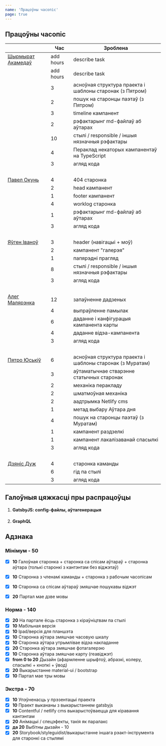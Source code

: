 ```yaml
---
name: 'Працоўны часопіс'
page: true
---
```


## Працоўны часопіс

|                                                   | Час        | Зроблена      |
|---------------------------------------------------| ---------- | ------------- |
[Шырмырат Акамедаў](https://github.com/muratx10)    | add hours  | describe task |
|                                                   | add hours  | describe task |
|                                                   | 3  | асноўная структура праекта і шаблоны старонак (з Пятром) |
|                                                   | 2  | пошук на старонцы паэтаў (з Пятром) |
|                                                   | 3  | timeline кампанент |
|                                                   | 2  | рэфактарынг md-файлаў аб аўтарах |
|                                                   | 10 | стылі / responsible / іншыя нязначныя рэфактары |
|                                                   | 4  | Пераклад некаторых кампанентаў на TypeScript |
|                                                   | 3  | агляд кода |
|<br>||
[Павел Окунь](https://github.com/pavelokun)         | 4  | 404 старонка |
|                                                   | 2  | head кампанент |
|                                                   | 1  | footer кампанент |
|                                                   | 4  | worklog старонка |
|                                                   | 1  | рэфактарынг md-файлаў аб аўтарах |
|                                                   | 3  | агляд кода |
|<br>||
[Яўген Іваноў](https://github.com/ineg22)           | 3  | header (навігацыі + моў) |
|                                                   | 2  | кампанент "галерэя" |
|                                                   | 1  | папярэдні прагляд |
|                                                   | 8  | стылі / responsible / іншыя нязначныя рэфактары |
|                                                   | 3  | агляд кода |
|<br>||
[Алег Малярэнка](https://github.com/olegmalyarenko) | 12 | запаўненне дадзеных |
|                                                   | 4  | выпраўленне памылак |
|                                                   | 6  | даданне і канфігурацыя кампанента карты |
|                                                   | 4  | даданне відэа-кампанента |
|                                                   | 3  | агляд кода |
|<br>||
[Пятро Юськiў](https://github.com/yuskivpm)         | 6  | асноўная структура праекта і шаблоны старонак (з Муратам) |
|                                                   | 3  | аўтаматычнае стварэнне статычных старонак |
|                                                   | 2  | механіка перакладу |
|                                                   | 2  | шматмоўная механіка |
|                                                   | 2  | аадтрымка Netlify cms |
|                                                   | 1  | метад выбару Аўтара дня |
|                                                   | 4  | пошук на старонцы паэтаў (з Муратам) |
|                                                   | 1  | кампанент раздзелкі |
|                                                   | 1  | кампанент лакалізаванай спасылкі |
|                                                   | 3  | агляд кода |
|<br>||
[Дзянiс Дуж](https://github.com/dermeister)         | 4  | старонка каманды |
|                                                   | 6  | гід па стылі |
|                                                   | 3  | агляд кода |

## Галоўныя цяжкасці пры распрацоўцы

1. #### GatsbyJS: config-файлы, аўтагенерацыя
2. #### GraphQL

## Адзнака 

### Мінімум - **50**
- [x] **10** Галоўная старонка + старонка са спісам аўтараў + старонка аўтара (толькі старонкі з кантэнтам без віджэтаў)
- [x] **10** Старонка з членамі каманды + старонка з рабочым часопісам
- [x] **10** Старонка са спісам аўтараў змяшчае пошукавы віджэт
- [x] **20** Партал мае дзве мовы


### Норма - **140**
- [x] **20** На партале ёсць старонка з кіраўніцтвам па стылі
- [x] **10** Мабільная версія
- [x] **10** Ipad/версія для планшэта
- [x] **10** Старонка аўтара змяшчае часовую шкалу
- [x] **10** Старонка аўтара утрымлівае відэа накладанне
- [x] **20** Старонка аўтара змяшчае фотагалерэю
- [x] **10** Старонка аўтара змяшчае карту (геавіджэт)
- [x] **from 0 to 20** Дызайн (афармленне шрыфтоў, абразкі, колеру, спасылкі + кнопкі + ўвод)
- [x] **20** Выкарыстанне material-ui / bootstrap 
- [x] **10** Партал мае тры мовы

### Экстра - **70**
- [x] **10** Упэўненасць у прэзентацыі праекта
- [x] **10** Праект выкананы з выкарыстаннем gatsbyjs
- [x] **10** Contentful / netlify cms выкарыстоўваецца для кіравання кантэнтам
- [x] **20** Анімацыі / спецэфекты, такія як паралакс
- [x] **да 20** Выбітны дызайн - 10
- [x] **20** Storybook/styleguidist/выкарыстанне іншага рэакт-інструмента для старонкі са стылямі
